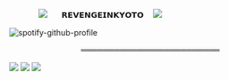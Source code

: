 
ㅤㅤㅤㅤ![](https://64.media.tumblr.com/d32ba24c690a859678204287a464068e/88aac9c867255545-1c/s75x75_c1/74cf90f0e465dd251473516b19746f20eebeab77.gifv)ㅤㅤ𝗥𝗘𝗩𝗘𝗡𝗚𝗘𝗜𝗡𝗞𝗬𝗢𝗧𝗢ㅤ  ![](https://64.media.tumblr.com/6d7ec037efc3977a0369154811db5670/88aac9c867255545-bc/s75x75_c1/b8745cb4f6c44082fc745c88f39ad1c00f8e9bf7.gifv)

![spotify-github-profile](https://spotify-github-profile.kittinanx.com/api/view?uid=31fvyvooxvjq2npn5deaivtmudei&cover_image=true&theme=novatorem&show_offline=false&background_color=121212&interchange=false&bar_color=00ff00&bar_color_cover=true)

<p align="center"> ═════════════════════════

![](https://64.media.tumblr.com/7656a561918e8e354539ecab105e7ac1/704f4ace9de71c4b-09/s100x200/65c72c1e32f67d4b1062871f5bcbae297ba24b3f.pnj) ![](https://64.media.tumblr.com/480f462cf64de894002a4061496e32b9/704f4ace9de71c4b-c5/s100x200/bcae0bf8884dbe81f50622d69d015d4f2a0a5c1f.pnj) ![](https://64.media.tumblr.com/74f06c050ab0dc6600c54d50c79300a9/704f4ace9de71c4b-76/s100x200/518c320064122f8bd85ed1ad842a142bf38594e8.pnj)

<!--
**paradisekisse/paradisekisse** is a ✨ _special_ ✨ repository because its `README.md` (this file) appears on your GitHub profile.

Here are some ideas to get you started:

- 🔭 I’m currently working on ...
- 🌱 I’m currently learning ...
- 👯 I’m looking to collaborate on ...
- 🤔 I’m looking for help with ...
- 💬 Ask me about ...
- 📫 How to reach me: ...
- 😄 Pronouns: ...
- ⚡ Fun fact: ...
-->
